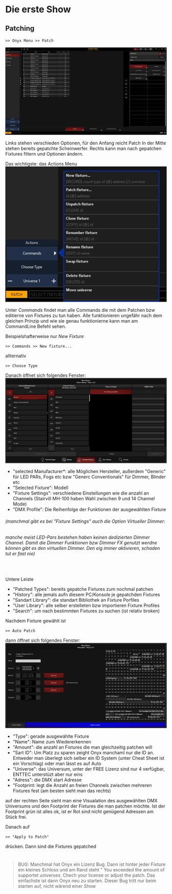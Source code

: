 # Die erste Show

## Patching
    >> Onyx Menu >> Patch

![Patch](Pics/5_patchFirst.PNG)

Links stehen verschieden Optionen, für den Anfang reicht Patch
In der Mitte stehen bereits gepatchte Scheinwerfer. Rechts kann man nach gepatchen Fixtures filtern und Optionen ändern.

Das wichtigste: das Actions Menu
![Actions](../Pics/5_Actions.PNG)

Unter *Commands* findet man alle Commands die mit dem Patchen bzw editierne von Fixtures zu tun haben. 
Alle funktionieren ungefähr nach dem gleichen Prinzip und wie sie genau funktionierne kann man am CommandLine Befehl sehen.

Beispielshafterweise nur *New Fixture* 

    >> Commands >> New fixture...

allternativ

    >> Choose Type

Danach öffnet sich folgendes Fenster:
![new](Pics/5_newFixture.PNG)

* "selected Manufacturer*: alle Möglichen Hersteller, außerdem "Generic" für LED PARs, Fogs etc bzw "Generc Conventionals" für Dimmer, Blinder etc
* "Selected Fixture": Modell
* "Fixture Settings": verschiedene Einstellungen wie die anzahl an Channels (Stairvill MH-100 haben Wahl zwischen 9 und 14 Channel Mode)
* "DMX Profile": Die Reihenfolge der Funktionen der ausgewählten Fixture

###### (manchmal gibt es bei "Fixture Settings" auch die Option Virtueller Dimmer: 
###### manche meist LED-Pars bestehen haben keinen dedizierten Dimmer Channel. Damit die Dimmer Funktionen bzw Dimmer FX genutzt werdne können gibt es den virtuellen Dimmer. Den eig immer aktivieren, schaden tut er fast nie)

<br>

Untere Leiste

* "Patched Types": bereits gepatche Fixtures zum nochmal patchen
* "History": alle jemals aufn diesem PC/Konsole je gepatchden Fixtures
* "Sandart Library": die standart Bibliothek an Fixture Porfiles
* "User Library": alle selber erstelleten bzw importieren Fixture Profiles 
* "Search": um nach bestimmten Fixtures zu suchen (ist relativ broken)

Nachdem Fixture gewählt ist 

    >> Auto Patch

dann öffnet sich folgendes Fenster:
![auto](Pics/5_autoPatch.PNG)

* "Type": gerade ausgewählte Fixture
* "Name": Name zum Wiedererkennen
* "Amount": die anzahl an Fixtures die man gleichzeitig patchen will
* "Sart ID": Um Platz zu sparen zeight Onyx manchaml nur die ID an. Entweder man überlegt sich selber ein ID System (unter Cheat Sheet ist ein Vorschlag) oder man lässt es auf Auto 
* "Universe": das Universum, unter der FREE Lizenz sind nur 4 verfügbar, ENTTEC unterstüzt aber nur eins
* "Adress": die DMX start Adresse
* "Footprint: legt die Anzahl an freien Channels zwischen mehreren Fixtures fest (am besten sieht man das rechts)

auf der rechten Seite sieht man eine Visualation des ausgewählten DMX Universums und den Footprint der Fixtures die man patchen möchte. Ist der Footprint grün ist alles ok, ist er Rot sind nicht genügend Adressen am Stück frei.

Danach auf 

    >> "Apply to Patch"

drücken. Dann sind die Fixtures gepatched
#

>BUG: Manchmal hat Onyx ein Lizenz Bug. Dann ist hinter jeder Fixture ein kleines Schloss und am Rand steht " You exceeded the amount of supportet universes. Chech your license or adjust the patch. Das einfachste ist dann Onyx neu zu starten. 
>Dieser Bug tritt nur beim starten auf, nicht wärend einer Show